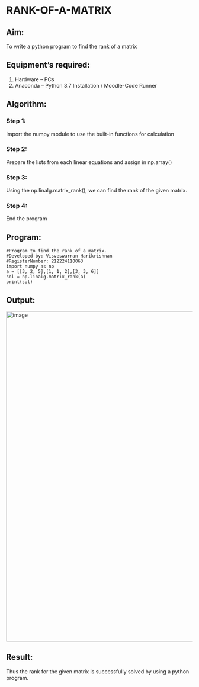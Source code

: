 # RANK-OF-A-MATRIX
## Aim:
To write a python program to find the rank of a matrix
## Equipment’s required:
1. 	Hardware – PCs
2. 	Anaconda – Python 3.7 Installation / Moodle-Code Runner
## Algorithm:
### Step 1: 
Import the numpy module to use the built-in functions for calculation
### Step 2: 
Prepare the lists from each linear equations and assign in np.array()
### Step 3: 
Using the np.linalg.matrix_rank(), we can find the rank of the given matrix.
### Step 4: 
End the program
## Program:
```
#Program to find the rank of a matrix.
#Developed by: Visveswarran Harikrishnan
#RegisterNumber: 212224110063
import numpy as np
a = [[3, 2, 5],[1, 1, 2],[3, 3, 6]]
sol = np.linalg.matrix_rank(a)
print(sol)
```
## Output:
<img width="1292" height="893" alt="image" src="https://github.com/user-attachments/assets/14baeb1f-4b68-4367-83ea-fe11db8ce02e" />

## Result:
Thus the rank for the given matrix is successfully solved by  using a python program.

